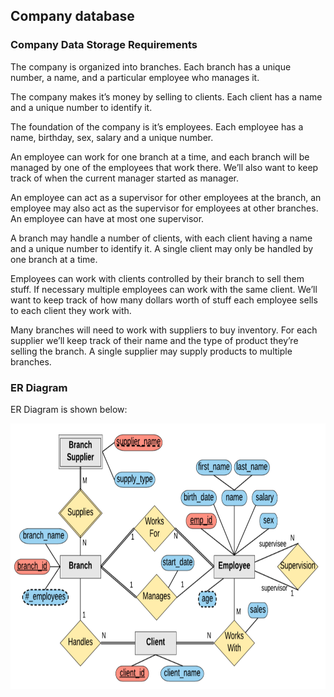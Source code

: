 ## Company database

### Company Data Storage Requirements

The company is organized into branches. Each branch has a unique number, a name, and a particular employee who manages it.

The company makes it’s money by selling to clients. Each client has a name and a unique number to identify it.

The foundation of the company is it’s employees. Each employee has a name, birthday, sex, salary and a unique number.

An employee can work for one branch at a time, and each branch will be managed by one of the employees that work there.
We’ll also want to keep track of when the current manager started as manager.

An employee can act as a supervisor for other employees at the branch, an employee may also act as the supervisor for employees at other branches.
An employee can have at most one supervisor.

A branch may handle a number of clients, with each client having a name and a unique number to identify it.
A single client may only be handled by one branch at a time.

Employees can work with clients controlled by their branch to sell them stuff.
If necessary multiple employees can work with the same client. We’ll want to keep track of how many dollars worth of stuff each employee sells to each client they work with.

Many branches will need to work with suppliers to buy inventory.
For each supplier we’ll keep track of their name and the type of product they’re selling the branch.
A single supplier may supply products to multiple branches.

### ER Diagram

ER Diagram is shown below:
<p align="center">
<img src="https://github.com/Indir99/Company-dataBase/blob/master/images/er-diagram.png?raw=true" width="757" height="425" />
</[>
